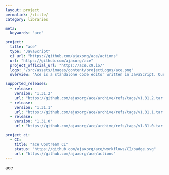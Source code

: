 ```yaml
---
layout: project
permalink: /:title/
category: libraries

meta:
  keywords: "ace"

project:
  title: "ace"
  type: "JavaScript"
  ci_url: "https://github.com/ajaxorg/ace/actions"
  url: "https://github.com/ajaxorg/ace"
  project_official_url: "https://ace.c9.io/"
  logo: "/src/assets/images/content/projectLogos/ace.png"
  overview: "Ace is a standalone code editor written in JavaScript. Our goal is to create a browser based editor that matches and extends the features, usability and performance of existing native editors such as TextMate, Vim or Eclipse. It can be easily embedded in any web page or JavaScript application. Ace is developed as the primary editor for Cloud9 IDE and the successor of the Mozilla Skywriter (Bespin) Project."

supported_releases:
  - release:
    version: "1.31.2"
    url: "https://github.com/ajaxorg/ace/archive/refs/tags/v1.31.2.tar.gz"
  - release:
    version: "1.31.1"
    url: "https://github.com/ajaxorg/ace/archive/refs/tags/v1.31.1.tar.gz"
  - release:
    version: "1.31.0"
    url: "https://github.com/ajaxorg/ace/archive/refs/tags/v1.31.0.tar.gz"

project_ci:
  - CI:
    title: "ace Upstream CI"
    status: "https://github.com/ajaxorg/ace/workflows/CI/badge.svg"
    url: "https://github.com/ajaxorg/ace/actions"
---
```


<p>ace</p>
